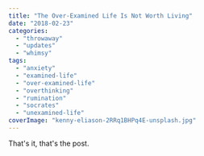 ```yaml
---
title: "The Over-Examined Life Is Not Worth Living"
date: "2018-02-23"
categories: 
  - "throwaway"
  - "updates"
  - "whimsy"
tags: 
  - "anxiety"
  - "examined-life"
  - "over-examined-life"
  - "overthinking"
  - "rumination"
  - "socrates"
  - "unexamined-life"
coverImage: "kenny-eliason-2RRq1BHPq4E-unsplash.jpg"
---
```


That's it, that's the post.
